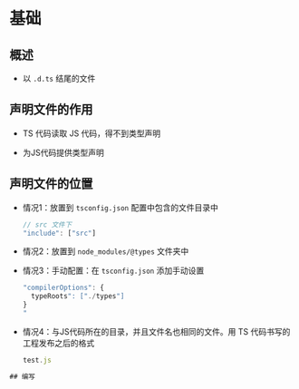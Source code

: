 # 基础

## 概述

  - 以 `.d.ts` 结尾的文件

## 声明文件的作用

  - TS 代码读取 JS 代码，得不到类型声明

  - 为JS代码提供类型声明

## 声明文件的位置

  - 情况1：放置到 `tsconfig.json` 配置中包含的文件目录中

    ```javascript
    // src 文件下
    "include": ["src"]
    ```

  - 情况2：放置到 `node_modules/@types` 文件夹中

  - 情况3：手动配置：在 `tsconfig.json` 添加手动设置

    ```javascript
    "compilerOptions": {
      typeRoots": ["./types"]
    }
    "
    ```

  - 情况4：与JS代码所在的目录，并且文件名也相同的文件。用 TS 代码书写的工程发布之后的格式

    ```javascript
    test.js
    ```

```html
## 编写

```

